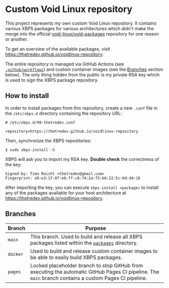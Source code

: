 # Custom Void Linux repository

This project represents my own custom Void Linux repository. It contains various XBPS packages for various architectures which didn't make the merge into the official [void-linux/void-packages](https://github.com/void-linux/void-packages) repository for one reason or another.

To get an overview of the available packages, visit https://thetredev.github.io/voidlinux-repository.

The entire repository is managed via GitHub Actions (see [`.github/workflows`](.github/workflows)) and custom container images (see the [Branches](#branches) section below). The only thing hidden from the public is my private RSA key which is used to sign the XBPS package repository.

## How to install

In order to install packages from this repository, create a new `.conf` file in the `/etc/xbps.d` directory containing the repository URL:
```
# /etc/xbps.d/99-thetredev.conf

repository=https://thetredev.github.io/voidlinux-repository
```

Then, synchronize the XBPS repositories:
```
$ sudo xbps-install -S
```

XBPS will ask you to import my RSA key. **Double check** the correctness of the key:
```
Signed-by: Timo Reichl <thetredev@gmail.com>
Fingerprint: a9:e3:1f:07:e6:ff:c8:74:2a:f5:b6:22:5c:6d:d4:16
```

After importing the key, you can execute `xbps-install <package>` to install any of the packages available for your host architecture at https://thetredev.github.io/voidlinux-repository.

## Branches

| Branch | Purpose
| --- | --- |
| `main` | This branch. Used to build and release all XBPS packages listed within the [`packages`](./packages) directory. |
| `docker` | Used to build and release custom container images to be able to easily build XBPS packages. |
| `pages` | Locked placeholder branch to stop GitHub from executing the automatic GitHub Pages CI pipeline. The `main` branch contains a custom Pages CI pipeline. |
